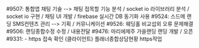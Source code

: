#9507: 통합앱 채팅 기술	--> 채팅 접목할 기능 분석 / socket io 라이브러리 분석 / socket io 구현 / 채팅 UI 개발 / firebase 실시간 DB 동기화 사용
#9524: 스드메 랜딩 SMS컨텐츠 관리 --> 기획 / 커뮤니케이션
#9526: 웨딩홀 비교섭외 오류	문제해결
#9506: 랜딩종합수정	수정 / 내용전달
#9476: 마리에제주 가을랜딩	랜딩 개발 / 오픈
#9331:  - https 접속 확인 (클라이언트)	플래너종합상담현황 https작업